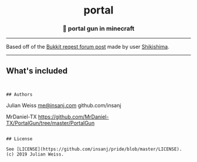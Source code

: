 <h1 align="center">portal</h1>
<h3 align="center">🌌  portal gun in minecraft</h3>

---

Based off of the [Bukkit reqest forum post](https://bukkit.org/threads/portal-gun.478108/) made by user [Shikishima](https://bukkit.org/members/shikishima.91268249/).

---

## What's included

```


## Authors

```
Julian Weiss
me@insanj.com
github.com/insanj

MrDaniel-TX 
https://github.com/MrDaniel-TX/PortalGun/tree/master/PortalGun
```

## License

See [LICENSE](https://github.com/insanj/pride/blob/master/LICENSE). (c) 2019 Julian Weiss.

